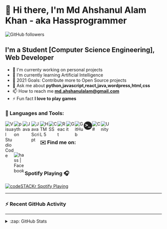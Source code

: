 # 👋 Hi there, I'm Md Ahshanul Alam Khan - aka Hassprogrammer

![GitHub followers](https://img.shields.io/github/followers/HassProgrammer?label=FOLLOW&logo=github&style=for-the-badge)

## I'm a Student [Computer Science Engineering], Web Developer 
- 🔭 I'm currenty working on personal projects
- 🌱 I’m currently learning Artificial Intelligence
- 🥅 2021 Goals: Contribute more to Open Source projects
- 💬 Ask me about **python,javascript,react,java,wordpress,html,css**
- 📫 How to reach me **md.ahshanulalam@gmail.com**
- ⚡ Fun fact **I love to play games**

### 🧰 Languages and Tools:

<img align="left" alt="Visual Studio Code" width="28px" src="https://img.icons8.com/plasticine/100/000000/visual-studio-code-2019.png"/>

<img align="left" alt="python" width="28px" src="https://img.icons8.com/color/48/000000/python.png" />

<img align="left" alt="Java" width="28px" src="https://img.icons8.com/color/48/000000/java-coffee-cup-logo.png"/>

<img align="left" alt="JavaScript" width="28px" src="https://img.icons8.com/dusk/64/000000/javascript-logo.png" />

<img align="left" alt="HTML 5" width="28px" src="https://img.icons8.com/color/48/000000/html-5.png"/>

<img align="left" alt="CSS" width="28px" src="https://img.icons8.com/dusk/64/000000/css3.png"/>

<img align="left" alt="React" width="28px" src="https://img.icons8.com/bubbles/50/000000/react.png" />

<img align="left" alt="Git" width="28px" src="https://img.icons8.com/color/48/000000/git.png" />

<img align="left" alt="GitHub" width="28px" src="https://img.icons8.com/dusk/48/000000/github.png"/>

<img align="left" alt="Terminal" width="28px" src="https://raw.githubusercontent.com/github/explore/80688e429a7d4ef2fca1e82350fe8e3517d3494d/topics/terminal/terminal.png" />

<img align="left" alt="C#" width="28px" src="https://img.icons8.com/color/48/000000/c-sharp-logo-2.png"/>

<img align="left" alt="Unity" width="28px" src="https://img.icons8.com/nolan/64/unity.png"/>

<br/>
<br/>

### ✉️ Find me on:

<!--Facebook-->
[<img align="left" alt="hass | Facebook" width="35px" src="https://img.icons8.com/fluent/45/000000/facebook-new.png" />][facebook]

<br />
<br />

### Spotify Playing 🎧

[<img src="https://now-playing-codestackr.vercel.app/api/spotify-playing" alt="codeSTACKr Spotify Playing" width="350" />](https://open.spotify.com/user/swyqyimdc12jajde4vpwd2x1b)

---
### :zap: Recent GitHub Activity
<!--START_SECTION:activity-->

<!--END_SECTION:activity-->
---

<details>
  <summary>
    :zap: GitHub Stats
  </summary>
  <img align="left" alt="HassProgrammer's github stats" src="https://github-readme-stats.vercel.app/api?username=HassProgrammer&amp;show_icons=true&amp;title_color=fff&amp;icon_color=79ff97&amp;text_color=9f9f9f&amp;bg_color=151515" style="max-width:100%;"/>

</details>



[facebook]: https://www.facebook.com/ahshanulalam.khan.54

